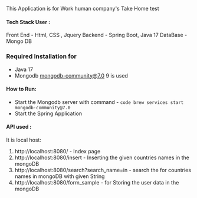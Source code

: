 This Application is for Work human company's Take Home test 

#### Tech Stack User :
Front End - Html, CSS , Jquery 
Backend - Spring Boot, Java 17
DataBase - Mongo DB

### Required Installation for 
-   Java 17
-   Mongodb  mongodb-community@7.0 9 is used

#### How to Run:

-   Start the Mongodb server with command - ```code brew services start mongodb-community@7.0```
-   Start the Spring Application

#### API used :
It is local host:
1. http://localhost:8080/ - Index page
2. http://localhost:8080/insert - Inserting the given countries names in the mongoDB
3. http://localhost:8080/search?search_name=in -  search the for countries names in mongoDB with given String 
4. http://localhost:8080/form_sample - for Storing the user data in the mongoDB

